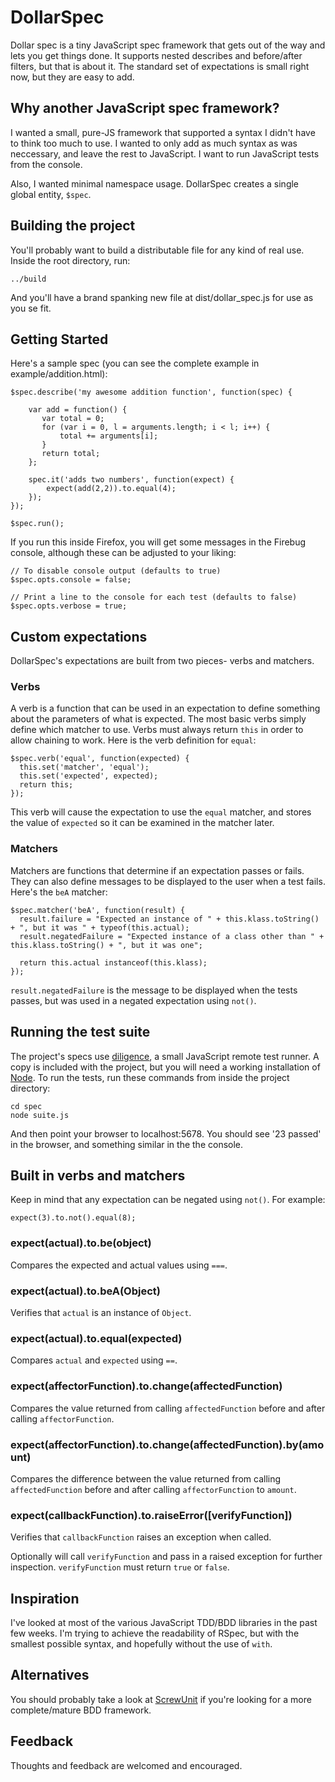 DollarSpec
==========

Dollar spec is a tiny JavaScript spec framework that gets out of the way and lets you get things done. It supports nested describes and before/after filters, but that is about it. The standard set of expectations is small right now, but they are easy to add.

## Why another JavaScript spec framework?

I wanted a small, pure-JS framework that supported a syntax I didn't have to think too much to use. I wanted to only add as much syntax as was neccessary, and leave the rest to JavaScript. I want to run JavaScript tests from the console.

Also, I wanted minimal namespace usage. DollarSpec creates a single global entity, <code>$spec</code>.

## Building the project

You'll probably want to build a distributable file for any kind of real use. Inside the root directory, run:

    ../build
    
And you'll have a brand spanking new file at dist/dollar_spec.js for use as you se fit.

## Getting Started

Here's a sample spec (you can see the complete example in example/addition.html):

    $spec.describe('my awesome addition function', function(spec) {
        
        var add = function() {
           var total = 0;
           for (var i = 0, l = arguments.length; i < l; i++) {
               total += arguments[i];
           }
           return total;
        };

        spec.it('adds two numbers', function(expect) {
            expect(add(2,2)).to.equal(4);
        });
    });
    
    $spec.run();
    
If you run this inside Firefox, you will get some messages in the Firebug console, although these can be adjusted to your liking:

    // To disable console output (defaults to true)
    $spec.opts.console = false;

    // Print a line to the console for each test (defaults to false)
    $spec.opts.verbose = true;

## Custom expectations

DollarSpec's expectations are built from two pieces- verbs and matchers.

### Verbs

A verb is a function that can be used in an expectation to define something about the parameters of what is expected. The most basic verbs simply define which matcher to use. Verbs must always return <code>this</code> in order to allow chaining to work. Here is the verb definition for <code>equal</code>:

    $spec.verb('equal', function(expected) {
      this.set('matcher', 'equal');
      this.set('expected', expected);
      return this;
    });

This verb will cause the expectation to use the <code>equal</code> matcher, and stores the value of <code>expected</code> so it can be examined in the matcher later.

### Matchers

Matchers are functions that determine if an expectation passes or fails. They can also define messages to be displayed to the user when a test fails. Here's the <code>beA</code> matcher:

    $spec.matcher('beA', function(result) {
      result.failure = "Expected an instance of " + this.klass.toString() + ", but it was " + typeof(this.actual);
      result.negatedFailure = "Expected instance of a class other than " + this.klass.toString() + ", but it was one";
  
      return this.actual instanceof(this.klass);
    });

<code>result.negatedFailure</code> is the message to be displayed when the tests passes, but was used in a negated expectation using <code>not()</code>.

## Running the test suite

The project's specs use [diligence](http://github.com/jim/diligence), a small JavaScript remote test runner. A copy is included with the project, but you will need a working installation of [Node](http://tinyclouds.org/node/). To run the tests, run these commands from inside the project directory:

    cd spec
    node suite.js
    
And then point your browser to localhost:5678. You should see '23 passed' in the browser, and something similar in the the console.

## Built in verbs and matchers

Keep in mind that any expectation can be negated using <code>not()</code>. For example:

    expect(3).to.not().equal(8);

### expect(actual).to.be(object)

Compares the expected and actual values using <code>===</code>.

### expect(actual).to.beA(Object)

Verifies that <code>actual</code> is an instance of <code>Object</code>.

### expect(actual).to.equal(expected)

Compares <code>actual</code> and <code>expected</code> using <code>==</code>.

### expect(affectorFunction).to.change(affectedFunction)

Compares the value returned from calling <code>affectedFunction</code> before and after calling <code>affectorFunction</code>.

### expect(affectorFunction).to.change(affectedFunction).by(amount)

Compares the difference between the value returned from calling <code>affectedFunction</code> before and after calling <code>affectorFunction</code> to <code>amount</code>.

### expect(callbackFunction).to.raiseError([verifyFunction])

Verifies that <code>callbackFunction</code> raises an exception when called.

Optionally will call <code>verifyFunction</code> and pass in a raised exception for further inspection. <code>verifyFunction</code> must return <code>true</code> or <code>false</code>.

## Inspiration

I've looked at most of the various JavaScript TDD/BDD libraries in the past few weeks. I'm trying to achieve the readability of RSpec, but with the smallest possible syntax, and hopefully without the use of <code>with</code>.

## Alternatives

You should probably take a look at [ScrewUnit](http://github.com/nathansobo/screw-unit/tree/master) if you're looking for a more complete/mature BDD framework.

## Feedback

Thoughts and feedback are welcomed and encouraged.